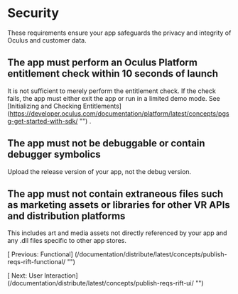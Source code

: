 
  
  
  
  
  
  
# Security
  
   
These requirements ensure your app safeguards the privacy and integrity of Oculus and customer data.
   
   
## The app must perform an Oculus Platform entitlement check within 10 seconds of launch
   
It is not sufficient to merely perform the entitlement check. If the check fails, the app must either exit the app or run in a limited demo mode. See 
[Initializing and Checking Entitlements]
(https://developer.oculus.com/documentation/platform/latest/concepts/pgsg-get-started-with-sdk/ "")
  .
   
   
   
## The app must not be debuggable or contain debugger symbolics
   
Upload the release version of your app, not the debug version. 
   
   
   
## The app must not contain extraneous files such as marketing assets or libraries for other VR APIs and distribution platforms
   
This includes art and media assets not directly referenced by your app and any .dll files specific to other app stores.
   
  
  
  
  
  
   
[
   Previous: Functional]
(/documentation/distribute/latest/concepts/publish-reqs-rift-functional/ "")
  
  
  
   
[
   Next: User Interaction]
(/documentation/distribute/latest/concepts/publish-reqs-rift-ui/ "")
  
  
  
  
  
  
